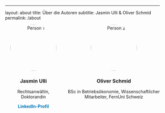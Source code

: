 ---
layout: about
title: Über die Autoren
subtitle: Jasmin Ulli & Oliver Schmid
permalink: /about

<div style="display: flex; gap: 20px; align-items: flex-start;">

<!-- Person 1 -->
<div style="text-align: center; max-width: 300px;">
  <img src="assets/img/Portraitbild_Ulli_Jasmin_2.png" alt="Person 1" style="width: 150px; height: 150px; border-radius: 50%; object-fit: cover;">
  <h3>Jasmin Ulli</h3>
  <p>Rechtsanwältin, Doktorandin</p>
  <a href="https://www.linkedin.com/in/jasmin-ulli-732517174/" target="_blank" style="text-decoration: none; color: #0077B5; font-weight: bold;">LinkedIn-Profil</a>
</div>

<!-- Person 2 -->
<div style="text-align: center; max-width: 300px;">
  <img src="assets/img/Portrait_OSchmid.png" alt="Person 2" style="width: 150px; height: 150px; border-radius: 50%; object-fit: cover;">
  <h3>Oliver Schmid</h3>
  <p>BSc in Betriebsökonomie, Wissenschaftlicher Mitarbeiter, FernUni Schweiz</p>
 
</div>

</div>
